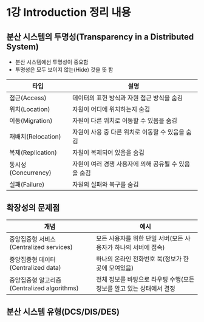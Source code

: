 # 1강 Introduction 정리 내용


## 분산 시스템의 투명성(Transparency in a Distributed System)

- 분산 시스템에선 투명성이 중요함
- 투명성은 모두 보이지 않는(Hide) 것을 뜻 함

|타입|설명|
|---|---|
|접근(Access)|데이터의 표현 방식과 자원 접근 방식을 숨김|
|위치(Location)|자원이 어디에 위치하는지 숨김|
|이동(Migration)|자원이 다른 위치로 이동할 수 있음을 숨김|
|재배치(Relocation)|자원이 사용 중 다른 위치로 이동할 수 있음을 숨김|
|복제(Replication)|자원이 복제되어 있음을 숨김|
|동시성(Concurrency)|자원이 여러 경쟁 사용자에 의해 공유될 수 있음을 숨김|
|실패(Failure)|자원의 실패와 복구를 숨김|

## 확장성의 문제점

|개념|예시|
|---|---|
|중앙집중형 서비스(Centralized services)|모든 사용자를 위한 단일 서버(모든 사용자가 하나의 서버에 접속)|
|중앙집중형 데이터(Centralized data)|하나의 온라인 전화번호 북(정보가 한 곳에 모여있음)|
|중앙집중형 알고리즘(Centralized algorithms)|전체 정보를 바탕으로 라우팅 수행(모든 정보를 알고 있는 상태에서 결정|

## 분산 시스템 유형(DCS/DIS/DES)

